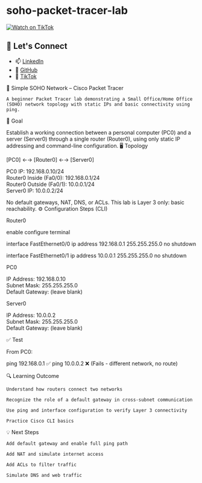 # soho-packet-tracer-lab

[![Watch on TikTok](https://img.shields.io/badge/TikTok-Demo-black?logo=tiktok&logoColor=white&style=for-the-badge)](https://www.tiktok.com/@herrotarrow/video/7522971356372290847)

## 🤝 Let's Connect

- 📫 [LinkedIn](https://www.linkedin.com/in/lannertfayad)
- 🔗 [GitHub](https://github.com/flandersfrybad)
- 🧢 [TikTok](https://www.tiktok.com/@herrotarrow/)

🏡 Simple SOHO Network – Cisco Packet Tracer

    A beginner Packet Tracer lab demonstrating a Small Office/Home Office (SOHO) network topology with static IPs and basic connectivity using ping.

🧠 Goal

Establish a working connection between a personal computer (PC0) and a server (Server0) through a single router (Router0), using only static IP addressing and command-line configuration.
🖥️ Topology

[PC0] ←→ [Router0] ←→ [Server0]

PC0 IP:      192.168.0.10/24  
Router0 Inside (Fa0/0): 192.168.0.1/24  
Router0 Outside (Fa0/1): 10.0.0.1/24  
Server0 IP:  10.0.0.2/24

No default gateways, NAT, DNS, or ACLs. This lab is Layer 3 only: basic reachability.
⚙️ Configuration Steps (CLI)

Router0

enable
configure terminal

interface FastEthernet0/0
 ip address 192.168.0.1 255.255.255.0
 no shutdown

interface FastEthernet0/1
 ip address 10.0.0.1 255.255.255.0
 no shutdown

PC0

IP Address:     192.168.0.10  
Subnet Mask:    255.255.255.0  
Default Gateway: (leave blank)

Server0

IP Address:     10.0.0.2  
Subnet Mask:    255.255.255.0  
Default Gateway: (leave blank)

✅ Test

From PC0:

ping 192.168.0.1  ✅
ping 10.0.0.2     ❌ (Fails - different network, no route)

🔍 Learning Outcome

    Understand how routers connect two networks

    Recognize the role of a default gateway in cross-subnet communication

    Use ping and interface configuration to verify Layer 3 connectivity

    Practice Cisco CLI basics

💡 Next Steps

    Add default gateway and enable full ping path

    Add NAT and simulate internet access

    Add ACLs to filter traffic

    Simulate DNS and web traffic
